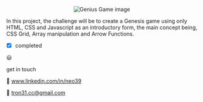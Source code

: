 <p align="center">
  <img src="https://media.giphy.com/media/l1KVaHdNBIX3QPYBi/giphy.gif" alt="Genius Game image"/>
</p>


In this project, the challenge will be to create a Genesis game using only HTML, CSS and Javascript as an introductory form, the main concept being, CSS Grid, Array manipulation and Arrow Functions.

- [x] completed

:smiley:

get in touch

:link: www.linkedin.com/in/neo39

:email: tron31.cc@gmail.com

